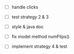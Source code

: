 - [ ] handle clicks
- [ ] test strategy 2 & 3
- [ ] style & java doc
- [ ] fix model method numFlips()
- [ ] implement strategy 4 & test



